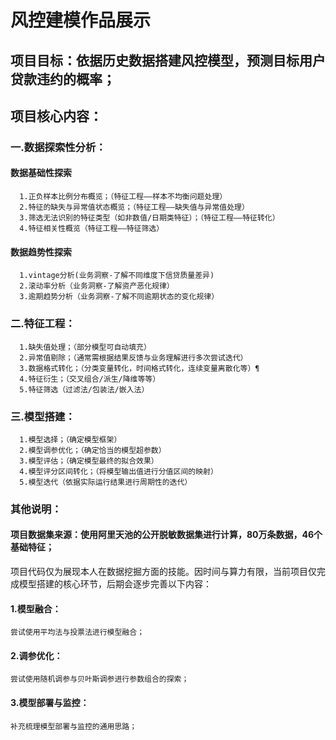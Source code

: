 # 风控建模作品展示
## 项目目标：依据历史数据搭建风控模型，预测目标用户贷款违约的概率；
## 项目核心内容：
### 一.数据探索性分析：
#### 数据基础性探索
      1.正负样本比例分布概览；（特征工程——样本不均衡问题处理）
      2.特征的缺失与异常值状态概览；（特征工程——缺失值与异常值处理）
      3.筛选无法识别的特征类型（如非数值/日期类特征）；（特征工程——特征转化）
      4.特征相关性概览（特征工程——特征筛选）
#### 数据趋势性探索
      1.vintage分析(业务洞察-了解不同维度下信贷质量差异)
      2.滚动率分析（业务洞察-了解资产恶化规律）
      3.逾期趋势分析（业务洞察-了解不同逾期状态的变化规律）
### 二.特征工程：
      1.缺失值处理；（部分模型可自动填充）
      2.异常值剔除；（通常需根据结果反馈与业务理解进行多次尝试迭代）
      3.数据格式转化；（分类变量转化，时间格式转化，连续变量离散化等）¶
      4.特征衍生；（交叉组合/派生/降维等等）
      5.特征筛选（过滤法/包装法/嵌入法）
### 三.模型搭建：
      1.模型选择；（确定模型框架）
      2.模型调参优化；（确定恰当的模型超参数）
      3.模型评估；（确定模型最终的拟合效果）
      4.模型评分区间转化；（将模型输出值进行分值区间的映射）
      5.模型迭代（依据实际运行结果进行周期性的迭代）
      
### 其他说明：
#### 项目数据集来源：使用阿里天池的公开脱敏数据集进行计算，80万条数据，46个基础特征；
项目代码仅为展现本人在数据挖掘方面的技能。因时间与算力有限，当前项目仅完成模型搭建的核心环节，后期会逐步完善以下内容：
#### 1.模型融合：
    尝试使用平均法与投票法进行模型融合；
#### 2.调参优化：
    尝试使用随机调参与贝叶斯调参进行参数组合的探索；
#### 3.模型部署与监控：
    补充梳理模型部署与监控的通用思路；
